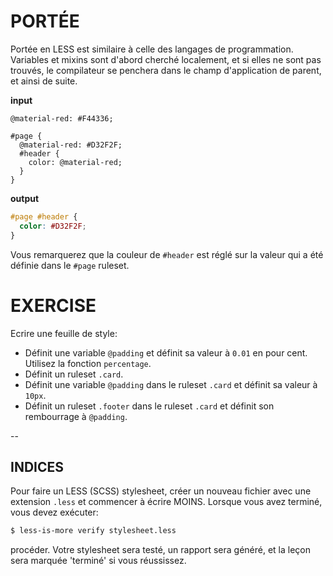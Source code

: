 # PORTÉE

Portée en LESS est similaire à celle des langages de programmation. Variables et mixins sont d'abord cherché localement, et si elles ne sont pas trouvés, le compilateur se penchera dans le champ d'application de parent, et ainsi de suite.

**input**
```less
@material-red: #F44336;

#page {
  @material-red: #D32F2F;
  #header {
    color: @material-red;
  }
}
```

**output**
```css
#page #header {
  color: #D32F2F;
}
```

Vous remarquerez que la couleur de `#header` est réglé sur la valeur qui a été définie dans le `#page` ruleset.

# EXERCISE

Ecrire une feuille de style:
- Définit une variable `@padding` et définit sa valeur à `0.01` en pour cent. Utilisez la fonction `percentage`.
- Définit un ruleset `.card`.
- Définit une variable `@padding` dans le ruleset `.card` et définit sa valeur à `10px`.
- Définit un ruleset `.footer` dans le ruleset `.card` et définit son rembourrage à `@padding`.

--
## INDICES

Pour faire un LESS (SCSS) stylesheet, créer un nouveau fichier avec une extension `.less` et commencer à écrire MOINS. Lorsque vous avez terminé, vous devez exécuter:

```sh
$ less-is-more verify stylesheet.less
```

procéder. Votre stylesheet sera testé, un rapport sera généré, et la leçon sera marquée 'terminé' si vous réussissez.

